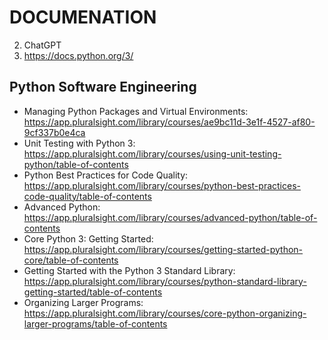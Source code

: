 # DOCUMENATION

2. ChatGPT
3. https://docs.python.org/3/

## Python Software Engineering

* Managing Python Packages and Virtual Environments: https://app.pluralsight.com/library/courses/ae9bc11d-3e1f-4527-af80-9cf337b0e4ca
* Unit Testing with Python 3: https://app.pluralsight.com/library/courses/using-unit-testing-python/table-of-contents
* Python Best Practices for Code Quality: https://app.pluralsight.com/library/courses/python-best-practices-code-quality/table-of-contents
* Advanced Python: https://app.pluralsight.com/library/courses/advanced-python/table-of-contents
* Core Python 3: Getting Started: https://app.pluralsight.com/library/courses/getting-started-python-core/table-of-contents
* Getting Started with the Python 3 Standard Library: https://app.pluralsight.com/library/courses/python-standard-library-getting-started/table-of-contents
* Organizing Larger Programs: https://app.pluralsight.com/library/courses/core-python-organizing-larger-programs/table-of-contents
